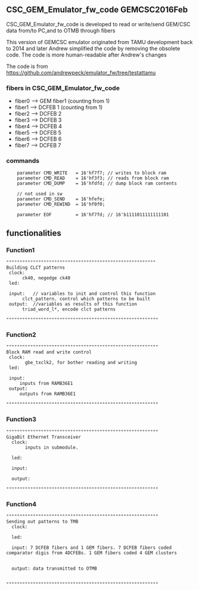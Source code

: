 ## CSC_GEM_Emulator_fw_code  GEMCSC2016Feb

CSC_GEM_Emulator_fw_code is developed to read or write/send GEM/CSC data from/to PC,and to OTMB through fibers  



This version of GEMCSC emulator originated from TAMU development back to 2014 and later Andrew simplified the code by removing the obsolete code. The code is more human-readable after Andrew's changes


The code is from https://github.com/andrewpeck/emulator_fw/tree/testattamu

### fibers in CSC_GEM_Emulator_fw_code
* fiber0 --> GEM fiber1 (counting from 1)
* fiber1 --> DCFEB 1 (counting from 1)
* fiber2 --> DCFEB 2
* fiber3 --> DCFEB 3
* fiber4 --> DCFEB 4
* fiber5 --> DCFEB 5 
* fiber6 --> DCFEB 6 
* fiber7 --> DCFEB 7 

### commands

```
    parameter CMD_WRITE   = 16'hf7f7; // writes to block ram
    parameter CMD_READ    = 16'hf3f3; // reads from block ram
    parameter CMD_DUMP    = 16'hfdfd; // dump block ram contents

    // not used in sw
    parameter CMD_SEND    = 16'hfefe;
    parameter CMD_REWIND  = 16'hf0f0;

    parameter EOF         = 16'hf7fd; // 16'b1111011111111101
```




## functionalities
 
### Function1
```
""""""""""""""""""""""""""""""""""""""""""""""""""""""""
Building CLCT patterns
 clock:
      ck40, negedge ck40
 led: 
     
 input:   // variables to init and control this function
      clct_pattern. control which patterns to be built 
 output:  //variables as results of this function 
      triad_word_l*, encode clct patterns
      
"""""""""""""""""""""""""""""""""""""""""""""""""""""""""
```



### Function2
```
"""""""""""""""""""""""""""""""""""""""""""""""""""""""""
Block RAM read and write control
 clock:
       gbe_txclk2, for bother reading and writing 
 led:
 
 input:
     inputs from RAMB36E1
 output:
     outputs from RAMB36E1

"""""""""""""""""""""""""""""""""""""""""""""""""""""""""
```



### Function3
```
"""""""""""""""""""""""""""""""""""""""""""""""""""""""""
GigaBit Ethernet Transceiver
  clock:
       inputs in submodule.

  led:
   
  input:

  output:

"""""""""""""""""""""""""""""""""""""""""""""""""""""""""
```



### Function4

```
"""""""""""""""""""""""""""""""""""""""""""""""""""""""""
Sending out patterns to TMB
  clock:
   
  led:

  input: 7 DCFEB fibers and 1 GEM fibers. 7 DCFEB fibers coded comparator digis from 4DCFEBs. 1 GEM fibers coded 4 GEM clusters


  output: data transmitted to OTMB


"""""""""""""""""""""""""""""""""""""""""""""""""""""""""
```
